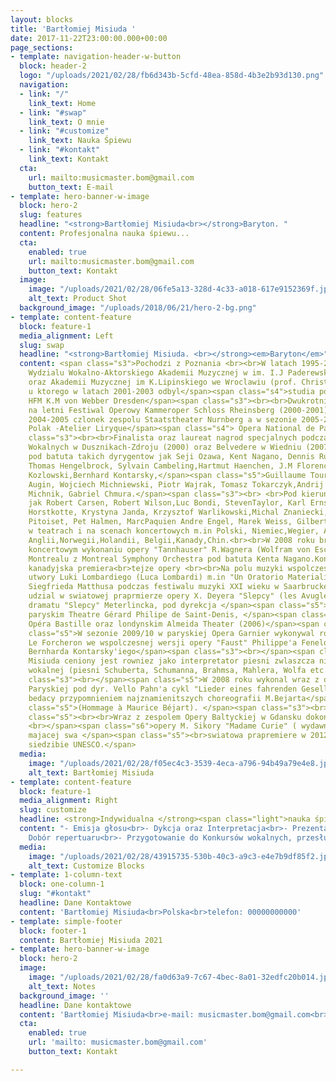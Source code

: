 ```yaml
---
layout: blocks
title: 'Bartłomiej Misiuda '
date: 2017-11-22T23:00:00.000+00:00
page_sections:
- template: navigation-header-w-button
  block: header-2
  logo: "/uploads/2021/02/28/fb6d343b-5cfd-48ea-858d-4b3e2b93d130.png"
  navigation:
  - link: "/"
    link_text: Home
  - link: "#swap"
    link_text: O mnie
  - link: "#customize"
    link_text: Nauka Śpiewu
  - link: "#kontakt"
    link_text: Kontakt
  cta:
    url: mailto:musicmaster.bom@gmail.com
    button_text: E-mail
- template: hero-banner-w-image
  block: hero-2
  slug: features
  headline: "<strong>Bartłomiej Misiuda<br></strong>Baryton. "
  content: Profesjonalna nauka śpiewu...
  cta:
    enabled: true
    url: mailto:musicmaster.bom@gmail.com
    button_text: Kontakt
  image:
    image: "/uploads/2021/02/28/06fe5a13-328d-4c33-a018-617e9152369f.jpeg"
    alt_text: Product Shot
  background_image: "/uploads/2018/06/21/hero-2-bg.png"
- template: content-feature
  block: feature-1
  media_alignment: Left
  slug: swap
  headline: "<strong>Bartłomiej Misiuda. <br></strong><em>Baryton</em>"
  content: <span class="s3">Pochodzi z Poznania <br><br>W latach 1995-2001 student
    Wydzialu Wokalno-Aktorskiego Akademii Muzycznej w im. I.J Paderewskiego w Poznaniu(A.Ogorkiewicz)
    oraz Akademii Muzycznej im K.Lipinskiego we Wroclawiu (prof. Christian Elssner)
    u ktorego w latach 2001-2003 odbyl</span><span class="s4">studia podyplomowe w
    HFM K.M von Webber Dresden</span><span class="s3"><br><br>Dwukrotnie zapraszany
    na letni Festiwal Operowy Kammeroper Schloss Rheinsberg (2000-2001)<br>W sezonie
    2004-2005 czlonek zespolu Staatstheater Nurnberg a w sezonie 2005-2006 jako pierwszy
    Polak -Atelier Liryque</span><span class="s4"> Opera National de Paris</span><span
    class="s3"><br><br>Finalista oraz laureat nagrod specjalnych podczas Konkursow
    Wokalnych w Dusznikach-Zdroju (2000) oraz Belvedere w Wiedniu (2007)<br><br>Wystepowal
    pod batuta takich dyrygentow jak Seji Ozawa, Kent Nagano, Dennis Russel Davis,
    Thomas Hengelbrock, Sylvain Cambeling,Hartmut Haenchen, J.M Florencio,Tadeusz
    Kozlowski,Bernhard Kontarsky,</span><span class="s5">Guillaume Tourniaire, Philippe
    Augin, Wojciech Michniewski, Piotr Wajrak, Tomasz Tokarczyk,Andrij Yurkevitch,Ewa
    Michnik, Gabriel Chmura.</span><span class="s3"><br> <br>Pod kierunkiem rezyserow
    jak Robert Carsen, Robert Wilson,Luc Bondi, StevenTaylor, Karl Ernst i Ursel Hermanns,Hinrich
    Horstkotte, Krystyna Janda, Krzysztof Warlikowski,Michal Znaniecki, Dominique
    Pitoiset, Pet Halmen, MarcPaquien Andre Engel, Marek Weiss, Gilbert Deflo<br><br>Wystepowal
    w teatrach i na scenach koncertowych m.in Polski, Niemiec,Wegier, Austrii, Francji,
    Anglii,Norwegii,Holandii, Belgii,Kanady,Chin.<br><br>W 2008 roku bral udzial w
    koncertowym wykonaniu opery "Tannhauser" R.Wagnera (Wolfram von Eschenbach) w
    Montrealu z Montreal Symphony Orchestra pod batuta Kenta Nagano.Koncert ten byl
    kanadyjska premiera<br>tejze opery <br><br>Na polu muzyki wspolczesnej wykonywal
    utwory Luki Lombardiego (Luca Lombardi) m.in "Un Oratorio Materialistico" oraz
    Siegfrieda Matthusa podczas festiwalu muzyki XXI wieku w Saarbrucken(2002)<br>Bral
    udzial w swiatowej praprmierze opery X. Deyera "Slepcy" (les Avugles ) napodstawie
    dramatu "Slepcy" Meterlincka, pod dyrekcja </span><span class="s5">G.Tourniaire
    paryskim Theatre Gérard Philipe de Saint-Denis, </span><span class="s6">paryskiej
    Opéra Bastille oraz londynskim Almeida Theater (2006)</span><span class="s3">.</span><span
    class="s5">W sezonie 2009/10 w paryskiej Opera Garnier wykonywal rowniez partie
    Le Forcheron we wspolczesnej wersji opery "Faust" Philippe'a Fenelon pod dyrekcja
    Bernharda Kontarsky'iego</span><span class="s3"><br></span><span class="s5"><br>Bartlomiej
    Misiuda ceniony jest rowniez jako interpretator piesni zwlaszcza niemieckiej liryki
    wokalnej (piesni Schuberta, Schumanna, Brahmsa, Mahlera, Wolfa etc.)</span><span
    class="s3"><br></span><span class="s5">W 2008 roku wykonal wraz z orkiestra Opery
    Paryskiej pod dyr. Vello Pahn'a cykl "Lieder eines fahrenden Gesellen" Mahlera,
    bedacy przypomnieniem najznamienitszych choreografii M.Bejarta</span><span class="s3"><br></span><span
    class="s5">(Hommage à Maurice Béjart). </span><span class="s3"><br></span><span
    class="s5"><br><br>Wraz z zespolem Opery Baltyckiej w Gdansku dokonal nagrania
    <br></span><span class="s6">opery M. Sikory "Madame Curie" ( wydawnictwo DUX)
    majacej swa </span><span class="s5"><br>swiatowa prapremiere w 2012 w paryskiej
    siedzibie UNESCO.</span>
  media:
    image: "/uploads/2021/02/28/f05ec4c3-3539-4eca-a796-94b49a79e4e8.jpeg"
    alt_text: Bartłomiej Misiuda
- template: content-feature
  block: feature-1
  media_alignment: Right
  slug: customize
  headline: <strong>Indywidualna </strong><span class="light">nauka śpiewu.</span>
  content: "- Emisja głosu<br>- Dykcja oraz Interpretacja<br>- Prezentacja sceniczna<br>-
    Dobór repertuaru<br>- Przygotowanie do Konkursów wokalnych, przesłuchań oraz egzaminów."
  media:
    image: "/uploads/2021/02/28/43915735-530b-40c3-a9c3-e4e7b9df85f2.jpeg"
    alt_text: Customize Blocks
- template: 1-column-text
  block: one-column-1
  slug: "#kontakt"
  headline: Dane Kontaktowe
  content: 'Bartłomiej Misiuda<br>Polska<br>telefon: 00000000000'
- template: simple-footer
  block: footer-1
  content: Bartłomiej Misiuda 2021
- template: hero-banner-w-image
  block: hero-2
  image:
    image: "/uploads/2021/02/28/fa0d63a9-7c67-4bec-8a01-32edfc20b014.jpeg"
    alt_text: Notes
  background_image: ''
  headline: Dane kontaktowe
  content: 'Bartłomiej Misiuda<br>e-mail: musicmaster.bom@gmail.com<br>tel: 07xxxxxxxxx'
  cta:
    enabled: true
    url: 'mailto: musicmaster.bom@gmail.com'
    button_text: Kontakt

---
```

